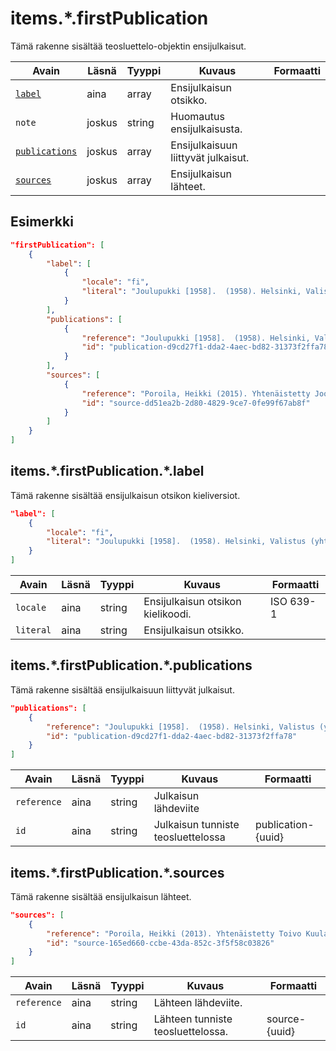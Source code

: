 # items.\*.firstPublication

Tämä rakenne sisältää teosluettelo-objektin ensijulkaisut.

| Avain | Läsnä  | Tyyppi  | Kuvaus | Formaatti |
| --- | --- | --- | --- | --- |
| [`label`](#itemsfirstpublicationlabel) | aina   | array   | Ensijulkaisun otsikko. | |
| `note` | joskus | string  | Huomautus ensijulkaisusta. | |
| [`publications`](#itemsfirstpublicationpublications) | joskus | array | Ensijulkaisuun liittyvät julkaisut. | |
| [`sources`](#itemsfirstpublicationsources) | joskus | array | Ensijulkaisun lähteet. | |

## Esimerkki

```JSON
"firstPublication": [
    {
        "label": [
            {
                "locale": "fi",
                "literal": "Joulupukki [1958].  (1958). Helsinki, Valistus (yhtiö). "
            }
        ],
        "publications": [
            {
                "reference": "Joulupukki [1958].  (1958). Helsinki, Valistus (yhtiö). ",
                "id": "publication-d9cd27f1-dda2-4aec-bd82-31373f2ffa78"
            }
        ],
        "sources": [
            {
                "reference": "Poroila, Heikki (2015). Yhtenäistetty Joonas Kokkonen. Helsinki, Suomen musiikkikirjastoyhdistys. Suomen musiikkikirjastoyhdistyksen julkaisusarja, 183. PDF. ISBN 978-952-5363-81-4. ",
                "id": "source-dd51ea2b-2d80-4829-9ce7-0fe99f67ab8f"
            }
        ]
    }
]
```

## items.\*.firstPublication.\*.label

Tämä rakenne sisältää ensijulkaisun otsikon kieliversiot.

```JSON
"label": [
    {
        "locale": "fi",
        "literal": "Joulupukki [1958].  (1958). Helsinki, Valistus (yhtiö). "
    }
]
```

| Avain | Läsnä | Tyyppi | Kuvaus | Formaatti |
| --- | --- | --- | --- | --- |
| `locale` | aina | string | Ensijulkaisun otsikon kielikoodi. | ISO 639-1 |
| `literal` | aina | string | Ensijulkaisun otsikko. | |

## items.\*.firstPublication.\*.publications

Tämä rakenne sisältää ensijulkaisuun liittyvät julkaisut.

```JSON
"publications": [
    {
        "reference": "Joulupukki [1958].  (1958). Helsinki, Valistus (yhtiö). ",
        "id": "publication-d9cd27f1-dda2-4aec-bd82-31373f2ffa78"
    }
]
```

| Avain | Läsnä | Tyyppi | Kuvaus | Formaatti |
| --- | --- | --- | --- | --- |
| `reference` | aina | string | Julkaisun lähdeviite | |
| `id` | aina | string | Julkaisun tunniste teosluettelossa | publication-{uuid} |

## items.\*.firstPublication.\*.sources

Tämä rakenne sisältää ensijulkaisun lähteet.

```JSON
"sources": [
    {
        "reference": "Poroila, Heikki (2013). Yhtenäistetty Toivo Kuula. Teosten yhtenäistettyjen nimekkeiden ohjeluettelo. Helsinki, Suomen musiikkikirjastoyhdistys. Suomen musiikkikirjastoyhdistyksen julkaisusarja, 154. Toinen laitos, verkkoversio 1.0. ISBN 978-952-5363-53-1.",
        "id": "source-165ed660-ccbe-43da-852c-3f5f58c03826"
    }
]
```

| Avain | Läsnä | Tyyppi | Kuvaus | Formaatti |
| --- | --- | --- | --- | --- |
| `reference` | aina | string | Lähteen lähdeviite. | |
| `id` | aina | string | Lähteen tunniste teosluettelossa. | source-{uuid} |